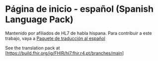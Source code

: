 # Página de inicio - español (Spanish Language Pack)

Mantenido por afiliados de HL7 de habla hispana.
Para contribuir a este trabajo, vaya a
[Paquete de traducción al español](https://chat.fhir.org/#narrow/stream/405678-Spanish-Translation-Pack)

See the translation pack at [https://build.fhir.org/ig/FHIR/hl7.fhir.r4.pt/branches/main]

